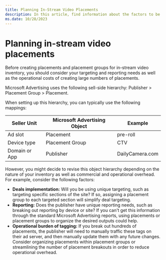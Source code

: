 ```yaml
---
title: Planning In-Stream Video Placements
description: In this article, find information about the factors to be considered while creating placements and placement groups for in-stream video inventory.
ms.date: 10/28/2023
---
```


# Planning in-stream video placements

Before creating placements and placement groups for in-stream video inventory, you should consider your targeting and reporting needs as well as the operational costs of creating large numbers of placements.

Microsoft Advertising uses the following sell-side hierarchy: Publisher > Placement Group > Placement.

When setting up this hierarchy, you can typically use the following mappings:

| Seller Unit | Microsoft Advertising Object | Example |
|---|---|---|
| Ad slot | Placement | pre-roll |
| Device type | Placement Group | CTV |
| Domain or App | Publisher | DailyCamera.com |

However, you might decide to revise this object hierarchy depending on the nature of your inventory as well as commercial and operational overhead. For example, consider the following factors:

- **Deals implementation:** Will you be using unique targeting, such as targeting specific sections of the site? If so, assigning a placement group to each targeted section will simplify deal targeting.
- **Reporting:** Does the publisher have unique reporting needs, such as breaking out reporting by device or site? If you can't get this information through the standard Microsoft Advertising reports, using placements or placement groups to organize the desired outputs could help.
- **Operational burden of tagging:** If you break out hundreds of placements, the publisher will need to manually traffic these tags on their ad server, and then manually update them with any future changes. Consider organizing placements within placement groups or streamlining the number of placement breakouts in order to reduce operational overhead.

